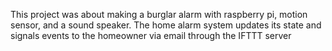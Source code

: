 This project was about making a burglar alarm with raspberry pi, motion sensor, and a sound speaker. The home alarm system updates its state and
signals events to the homeowner via email through the IFTTT server 
